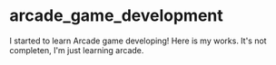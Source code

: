 # arcade_game_development
I started to learn Arcade game developing! Here is my works. It's not completen, I'm just learning arcade.
